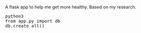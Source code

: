 A flask app to help me get more healthy. Based on my research.

<pre>
python3
from app.py import db
db.create_all()
</pre>
